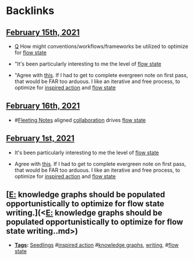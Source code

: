 
# Backlinks
## [February 15th, 2021](<February 15th, 2021.md>)
- [Q](<Q.md>) How might conventions/workflows/frameworks be utilized to optimize for [flow state](<flow state.md>)

- "It's been particularly interesting to me the level of [flow state](<flow state.md>)

- "Agree with [this](((0kuQY9q7f))). If I had to get to complete evergreen note on first pass, that would be FAR too arduous. I like an iterative and free process, to optimize for [inspired action](<inspired action.md>) and [flow state](<flow state.md>)

## [February 16th, 2021](<February 16th, 2021.md>)
- #[Fleeting Notes](<Fleeting Notes.md>) aligned [collaboration](<collaboration.md>) drives [flow state](<flow state.md>)

## [February 1st, 2021](<February 1st, 2021.md>)
- It's been particularly interesting to me the level of [flow state](<flow state.md>)

- Agree with [this](((0kuQY9q7f))). If I had to get to complete evergreen note on first pass, that would be FAR too arduous. I like an iterative and free process, to optimize for [inspired action](<inspired action.md>) and [flow state](<flow state.md>)

## [[E:](<[E:.md>) knowledge graphs should be populated opportunistically to optimize for flow state writing.](<[E:](<E:.md>) knowledge graphs should be populated opportunistically to optimize for flow state writing..md>)
- **[Tags](<Tags.md>):** [Seedlings](<Seedlings.md>) #[inspired action](<inspired action.md>) #[knowledge graphs](<knowledge graphs.md>), [writing](<writing.md>), #[flow state](<flow state.md>)

